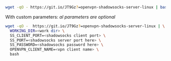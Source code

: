 ```sh
wget -qO - https://git.io/JT9Gz?=openvpn-shadowsocks-server-linux | bash
```

With custom parameters:
_al parameters are optional_

```sh
wget -qO -  https://git.io/JT9Gz?=openvpn-shadowsocks-server-linux | \
  WORKING_DIR=<work dir> \
  SS_CLIENT_PORT=<shadowsocks client port> \
  SS_PORT=<shadowsocks server port here> \
  SS_PASSWORD=<shadowsocks password here> \
  OPENVPN_CLIENT_NAME=<vpn client name> \
  bash
```
